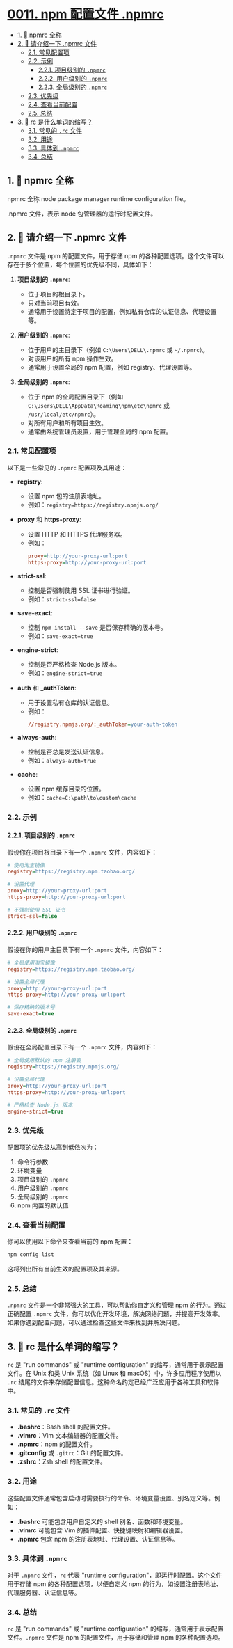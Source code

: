 # [0011. npm 配置文件 .npmrc](https://github.com/Tdahuyou/TNotes.nodejs/tree/main/notes/0011.%20npm%20%E9%85%8D%E7%BD%AE%E6%96%87%E4%BB%B6%20.npmrc)


<!-- region:toc -->
- [1. 📝 npmrc 全称](#1--npmrc-全称)
- [2. 🤖 请介绍一下 .npmrc 文件](#2--请介绍一下-npmrc-文件)
  - [2.1. 常见配置项](#21-常见配置项)
  - [2.2. 示例](#22-示例)
    - [2.2.1. 项目级别的 `.npmrc`](#221-项目级别的-npmrc)
    - [2.2.2. 用户级别的 `.npmrc`](#222-用户级别的-npmrc)
    - [2.2.3. 全局级别的 `.npmrc`](#223-全局级别的-npmrc)
  - [2.3. 优先级](#23-优先级)
  - [2.4. 查看当前配置](#24-查看当前配置)
  - [2.5. 总结](#25-总结)
- [3. 🤖 rc 是什么单词的缩写？](#3--rc-是什么单词的缩写)
  - [3.1. 常见的 `.rc` 文件](#31-常见的-rc-文件)
  - [3.2. 用途](#32-用途)
  - [3.3. 具体到 `.npmrc`](#33-具体到-npmrc)
  - [3.4. 总结](#34-总结)
<!-- endregion:toc -->

## 1. 📝 npmrc 全称

npmrc 全称 node package manager runtime configuration file。

.npmrc 文件，表示 node 包管理器的运行时配置文件。

## 2. 🤖 请介绍一下 .npmrc 文件

`.npmrc` 文件是 npm 的配置文件，用于存储 npm 的各种配置选项。这个文件可以存在于多个位置，每个位置的优先级不同，具体如下：

1. **项目级别的 `.npmrc`**:
   - 位于项目的根目录下。
   - 只对当前项目有效。
   - 通常用于设置特定于项目的配置，例如私有仓库的认证信息、代理设置等。

2. **用户级别的 `.npmrc`**:
   - 位于用户的主目录下（例如 `C:\Users\DELL\.npmrc` 或 `~/.npmrc`）。
   - 对该用户的所有 npm 操作生效。
   - 通常用于设置全局的 npm 配置，例如 registry、代理设置等。

3. **全局级别的 `.npmrc`**:
   - 位于 npm 的全局配置目录下（例如 `C:\Users\DELL\AppData\Roaming\npm\etc\npmrc` 或 `/usr/local/etc/npmrc`）。
   - 对所有用户和所有项目生效。
   - 通常由系统管理员设置，用于管理全局的 npm 配置。

### 2.1. 常见配置项

以下是一些常见的 `.npmrc` 配置项及其用途：

- **registry**:
  - 设置 npm 包的注册表地址。
  - 例如：`registry=https://registry.npmjs.org/`

- **proxy** 和 **https-proxy**:
  - 设置 HTTP 和 HTTPS 代理服务器。
  - 例如：
    ```ini
    proxy=http://your-proxy-url:port
    https-proxy=http://your-proxy-url:port
    ```

- **strict-ssl**:
  - 控制是否强制使用 SSL 证书进行验证。
  - 例如：`strict-ssl=false`

- **save-exact**:
  - 控制 `npm install --save` 是否保存精确的版本号。
  - 例如：`save-exact=true`

- **engine-strict**:
  - 控制是否严格检查 Node.js 版本。
  - 例如：`engine-strict=true`

- **auth** 和 **_authToken**:
  - 用于设置私有仓库的认证信息。
  - 例如：
    ```ini
    //registry.npmjs.org/:_authToken=your-auth-token
    ```

- **always-auth**:
  - 控制是否总是发送认证信息。
  - 例如：`always-auth=true`

- **cache**:
  - 设置 npm 缓存目录的位置。
  - 例如：`cache=C:\path\to\custom\cache`

### 2.2. 示例

#### 2.2.1. 项目级别的 `.npmrc`
假设你在项目根目录下有一个 `.npmrc` 文件，内容如下：

```ini
# 使用淘宝镜像
registry=https://registry.npm.taobao.org/

# 设置代理
proxy=http://your-proxy-url:port
https-proxy=http://your-proxy-url:port

# 不强制使用 SSL 证书
strict-ssl=false
```

#### 2.2.2. 用户级别的 `.npmrc`
假设在你的用户主目录下有一个 `.npmrc` 文件，内容如下：

```ini
# 全局使用淘宝镜像
registry=https://registry.npm.taobao.org/

# 设置全局代理
proxy=http://your-proxy-url:port
https-proxy=http://your-proxy-url:port

# 保存精确的版本号
save-exact=true
```

#### 2.2.3. 全局级别的 `.npmrc`
假设在全局配置目录下有一个 `.npmrc` 文件，内容如下：

```ini
# 全局使用默认的 npm 注册表
registry=https://registry.npmjs.org/

# 设置全局代理
proxy=http://your-proxy-url:port
https-proxy=http://your-proxy-url:port

# 严格检查 Node.js 版本
engine-strict=true
```

### 2.3. 优先级

配置项的优先级从高到低依次为：

1. 命令行参数
2. 环境变量
3. 项目级别的 `.npmrc`
4. 用户级别的 `.npmrc`
5. 全局级别的 `.npmrc`
6. npm 内置的默认值

### 2.4. 查看当前配置

你可以使用以下命令来查看当前的 npm 配置：

```sh
npm config list
```

这将列出所有当前生效的配置项及其来源。

### 2.5. 总结

`.npmrc` 文件是一个非常强大的工具，可以帮助你自定义和管理 npm 的行为。通过正确配置 `.npmrc` 文件，你可以优化开发环境，解决网络问题，并提高开发效率。如果你遇到配置问题，可以通过检查这些文件来找到并解决问题。

## 3. 🤖 rc 是什么单词的缩写？

`rc` 是 "run commands" 或 "runtime configuration" 的缩写，通常用于表示配置文件。在 Unix 和类 Unix 系统（如 Linux 和 macOS）中，许多应用程序使用以 `.rc` 结尾的文件来存储配置信息。这种命名约定已经广泛应用于各种工具和软件中。

### 3.1. 常见的 `.rc` 文件
- **.bashrc**：Bash shell 的配置文件。
- **.vimrc**：Vim 文本编辑器的配置文件。
- **.npmrc**：npm 的配置文件。
- **.gitconfig** 或 `.gitrc`：Git 的配置文件。
- **.zshrc**：Zsh shell 的配置文件。

### 3.2. 用途
这些配置文件通常包含启动时需要执行的命令、环境变量设置、别名定义等。例如：

- **.bashrc** 可能包含用户自定义的 shell 别名、函数和环境变量。
- **.vimrc** 可能包含 Vim 的插件配置、快捷键映射和编辑器设置。
- **.npmrc** 包含 npm 的注册表地址、代理设置、认证信息等。

### 3.3. 具体到 `.npmrc`
对于 `.npmrc` 文件，`rc` 代表 "runtime configuration"，即运行时配置。这个文件用于存储 npm 的各种配置选项，以便自定义 npm 的行为，如设置注册表地址、代理服务器、认证信息等。

### 3.4. 总结
`rc` 是 "run commands" 或 "runtime configuration" 的缩写，通常用于表示配置文件。`.npmrc` 文件是 npm 的配置文件，用于存储和管理 npm 的各种配置选项。
